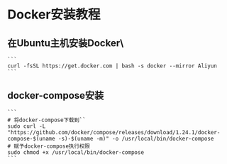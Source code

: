# Docker安装教程

## 在Ubuntu主机安装Docker\
    ```
    curl -fsSL https://get.docker.com | bash -s docker --mirror Aliyun
    ```

## docker-compose安装
    ```
    # 将docker-compose下载到``
    sudo curl -L "https://github.com/docker/compose/releases/download/1.24.1/docker-compose-$(uname -s)-$(uname -m)" -o /usr/local/bin/docker-compose
    # 赋予docker-compose执行权限
    sudo chmod +x /usr/local/bin/docker-compose
    ```